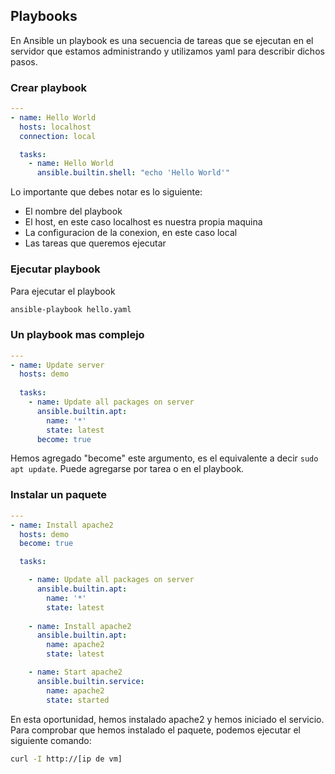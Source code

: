 ## Playbooks

En Ansible un playbook es una secuencia de tareas que se ejecutan en el servidor que estamos administrando y utilizamos yaml para describir dichos pasos.


### Crear playbook 

```yaml
---
- name: Hello World
  hosts: localhost
  connection: local

  tasks:
    - name: Hello World
      ansible.builtin.shell: "echo 'Hello World'"
```
Lo importante que debes notar es lo siguiente:
- El nombre del playbook 
- El host, en este caso localhost es nuestra propia maquina
- La configuracion de la conexion, en este caso local
- Las tareas que queremos ejecutar

### Ejecutar playbook

Para ejecutar el playbook

```bash
ansible-playbook hello.yaml 
```

### Un playbook mas complejo

```yaml
---
- name: Update server 
  hosts: demo 
  
  tasks:
    - name: Update all packages on server
      ansible.builtin.apt:
        name: '*'
        state: latest
      become: true
```

Hemos agregado "become" este argumento, es el equivalente a decir `sudo apt update`. Puede agregarse por tarea o en el playbook.

### Instalar un paquete

```yaml
---
- name: Install apache2
  hosts: demo
  become: true

  tasks:

    - name: Update all packages on server
      ansible.builtin.apt:
        name: '*'
        state: latest
    
    - name: Install apache2
      ansible.builtin.apt:
        name: apache2
        state: latest

    - name: Start apache2
      ansible.builtin.service:
        name: apache2
        state: started
```

En esta oportunidad, hemos instalado apache2 y hemos iniciado el servicio. 
Para comprobar que hemos instalado el paquete, podemos ejecutar el siguiente comando:

```bash
curl -I http://[ip de vm]
```

